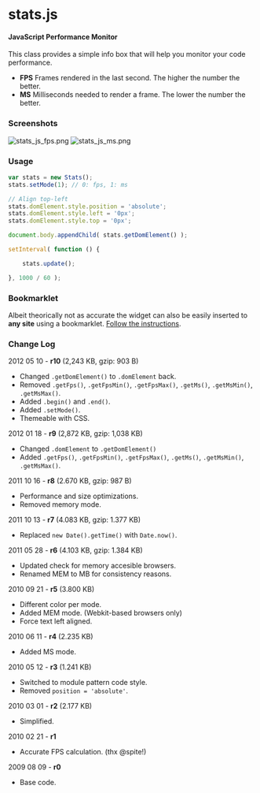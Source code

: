 stats.js
========

#### JavaScript Performance Monitor ####

This class provides a simple info box that will help you monitor your code performance.

* **FPS** Frames rendered in the last second. The higher the number the better.
* **MS** Milliseconds needed to render a frame. The lower the number the better.


### Screenshots ###

![stats_js_fps.png](http://mrdoob.github.com/stats.js/assets/stats_js_fps.png)
![stats_js_ms.png](http://mrdoob.github.com/stats.js/assets/stats_js_ms.png)


### Usage ###

```javascript
var stats = new Stats();
stats.setMode(1); // 0: fps, 1: ms

// Align top-left
stats.domElement.style.position = 'absolute';
stats.domElement.style.left = '0px';
stats.domElement.style.top = '0px';

document.body.appendChild( stats.getDomElement() );

setInterval( function () {

	stats.update();

}, 1000 / 60 );
```


### Bookmarklet ###

Albeit theorically not as accurate the widget can also be easily inserted to **any site** using a bookmarklet.
[Follow the instructions](http://mrdoob.com/blog/post/707).


### Change Log ###

2012 05 10 - **r10** (2,243 KB, gzip: 903 B)

* Changed `.getDomElement()` to `.domElement` back.
* Removed `.getFps()`, `.getFpsMin()`, `.getFpsMax()`, `.getMs()`, `.getMsMin()`, `.getMsMax()`.
* Added `.begin()` and `.end()`.
* Added `.setMode()`.
* Themeable with CSS.


2012 01 18 - **r9** (2,872 KB, gzip: 1,038 KB)

* Changed `.domElement` to `.getDomElement()`
* Added `.getFps()`, `.getFpsMin()`, `.getFpsMax()`, `.getMs()`, `.getMsMin()`, `.getMsMax()`.


2011 10 16 - **r8** (2.670 KB, gzip: 987 B)

* Performance and size optimizations.
* Removed memory mode.


2011 10 13 - **r7** (4.083 KB, gzip: 1.377 KB)

* Replaced `new Date().getTime()` with `Date.now()`.


2011 05 28 - **r6** (4.103 KB, gzip: 1.384 KB)

* Updated check for memory accesible browsers.
* Renamed MEM to MB for consistency reasons.


2010 09 21 - **r5** (3.800 KB)

* Different color per mode.
* Added MEM mode. (Webkit-based browsers only)
* Force text left aligned.


2010 06 11 - **r4** (2.235 KB)

* Added MS mode.


2010 05 12 - **r3** (1.241 KB)

* Switched to module pattern code style.
* Removed `position = 'absolute'`.


2010 03 01 - **r2** (2.177 KB)

* Simplified.


2010 02 21 - **r1**

* Accurate FPS calculation. (thx @spite!)


2009 08 09 - **r0**

* Base code.
